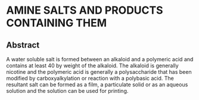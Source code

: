 # AMINE SALTS AND PRODUCTS CONTAINING THEM

## Abstract
A water soluble salt is formed between an alkaloid and a polymeric acid and contains at least 40 by weight of the alkaloid. The alkaloid is generally nicotine and the polymeric acid is generally a polysaccharide that has been modified by carboxyalkylation or reaction with a polybasic acid. The resultant salt can be formed as a film, a particulate solid or as an aqueous solution and the solution can be used for printing.